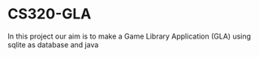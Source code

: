 # CS320-GLA

In this project our aim is to make a Game Library Application (GLA) using sqlite as database and java
